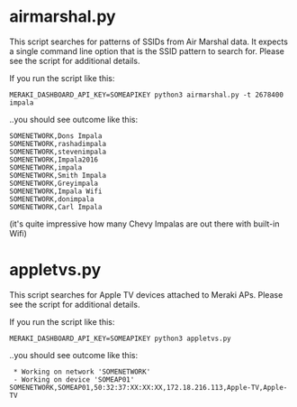 airmarshal.py
=============

This script searches for patterns of SSIDs from Air Marshal data. It expects a single command line option that is the SSID pattern to search for. Please see the script for additional details.

If you run the script like this:

`MERAKI_DASHBOARD_API_KEY=SOMEAPIKEY python3 airmarshal.py -t 2678400 impala`

..you should see outcome like this:

```
SOMENETWORK,Dons Impala
SOMENETWORK,rashadimpala
SOMENETWORK,stevenimpala
SOMENETWORK,Impala2016
SOMENETWORK,impala
SOMENETWORK,Smith Impala
SOMENETWORK,Greyimpala
SOMENETWORK,Impala Wifi
SOMENETWORK,donimpala
SOMENETWORK,Carl Impala
```

(it's quite impressive how many Chevy Impalas are out there with built-in Wifi)

appletvs.py
============

This script searches for Apple TV devices attached to Meraki APs. Please see the script for additional details.

If you run the script like this:

`MERAKI_DASHBOARD_API_KEY=SOMEAPIKEY python3 appletvs.py`

..you should see outcome like this:

```
 * Working on network 'SOMENETWORK'
 - Working on device 'SOMEAP01'
SOMENETWORK,SOMEAP01,50:32:37:XX:XX:XX,172.18.216.113,Apple-TV,Apple-TV
```